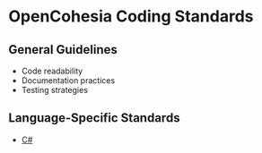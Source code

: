 # OpenCohesia Coding Standards

## General Guidelines
- Code readability
- Documentation practices
- Testing strategies

## Language-Specific Standards
- [C#](./dotnet/csharp.md)
